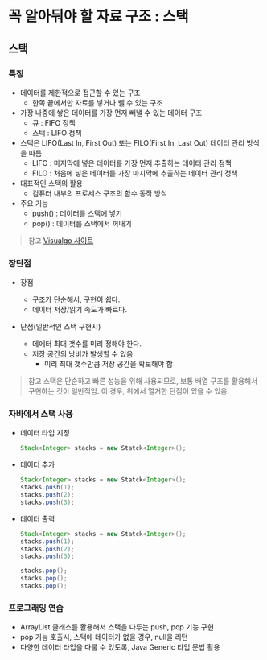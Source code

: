 # 꼭 알아둬야 할 자료 구조 : 스택

## 스택

### 특징

- 데이터를 제한적으로 접근할 수 있는 구조
  - 한쪽 끝에서만 자료를 넣거나 뺄 수 있는 구조
- 가장 나중에 쌓은 데이터를 가장 먼저 빼낼 수 있는 데이터 구조
  - 큐 : FIFO 정책
  - 스택 : LIFO 정책
- 스택은 LIFO(Last In, First Out) 또는 FILO(First In, Last Out) 데이터 관리 방식을 따름
  - LIFO : 마지막에 넣은 데이터를 가장 먼저 추출하는 데이터 관리 정책
  - FILO : 처음에 넣은 데이터를 가장 마지막에 추출하는 데이터 관리 정책
- 대표적인 스택의 활용
  - 컴퓨터 내부의 프로세스 구조의 함수 동작 방식
- 주요 기능
  - push() : 데이터를 스택에 넣기
  - pop() : 데이터를 스택에서 꺼내기
> 참고
[Visualgo 사이트](https://visualgo.net/en/lis)

### 장단점

- 장점
  - 구조가 단순해서, 구현이 쉽다.
  - 데이터 저장/읽기 속도가 빠르다.

- 단점(일반적인 스택 구현시)
  - 데에터 최대 갯수를 미리 정해야 한다.
  - 저장 공간의 낭비가 발생할 수 있음
    - 미리 최대 갯수만큼 저장 공간을 확보해야 함

> 참고
스택은 단순하고 빠른 성능을 위해 사용되므로, 보통 배열 구조를 활용해서 구현하는 것이 일반적임. 이 경우, 위에서 열거한 단점이 있을 수 있음.

### 자바에서 스택 사용

- 데이터 타입 지정
  ```Java
  Stack<Integer> stacks = new Statck<Integer>();
  ```

- 데이터 추가
  ```Java
  Stack<Integer> stacks = new Statck<Integer>();
  stacks.push(1);
  stacks.push(2);
  stacks.push(3);
  ```

- 데이터 출력
  ```Java
  Stack<Integer> stacks = new Statck<Integer>();
  stacks.push(1);
  stacks.push(2);
  stacks.push(3);

  stacks.pop();
  stacks.pop();
  stacks.pop();
  ```

### 프로그래밍 연습
  - ArrayList 클래스를 활용해서 스택을 다루는 push, pop 기능 구현
  - pop 기능 호출시, 스택에 데이터가 없을 경우, null을 리턴
  - 다양한 데이터 타입을 다룰 수 있도록, Java Generic 타입 문법 활용
